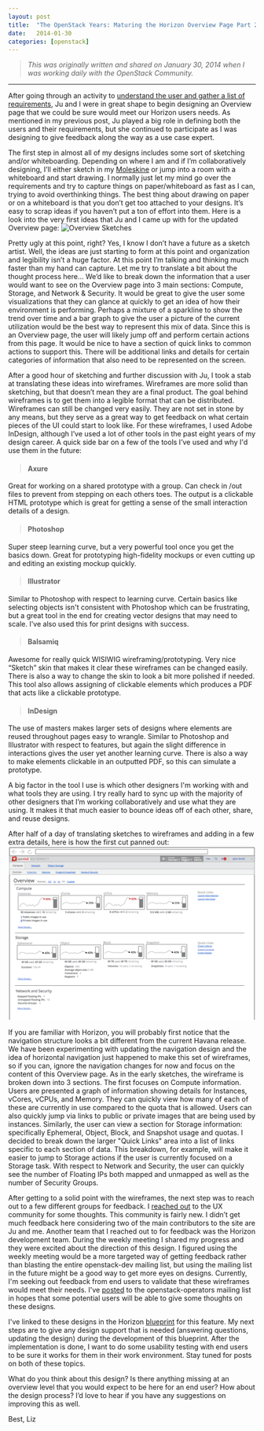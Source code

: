 ```yaml
---
layout: post
title:  "The OpenStack Years: Maturing the Horizon Overview Page Part 2 - Interaction Design"
date:   2014-01-30
categories: [openstack]
---
```


> <em>This was originally written and shared on January 30, 2014 when I was working daily with the OpenStack Community.</em>

---

After going through an activity to [understand the user and gather a list of requirements](https://lizsurette.github.io/openstack/2014/01/27/maturing-horizon-overview-part-1.html), Ju and I were in great shape to begin designing an Overview page that we could be sure would meet our Horizon users needs. As mentioned in my previous post, Ju played a big role in defining both the users and their requirements, but she continued to participate as I was designing to give feedback along the way as a use case expert.

The first step in almost all of my designs includes some sort of sketching and/or whiteboarding. Depending on where I am and if I’m collaboratively designing, I’ll either sketch in my [Moleskine](http://www.moleskine.com/en/) or jump into a room with a whiteboard and start drawing. I normally just let my mind go over the requirements and try to capture things on paper/whiteboard as fast as I can, trying to avoid overthinking things. The best thing about drawing on paper or on a whiteboard is that you don’t get too attached to your designs. It’s easy to scrap ideas if you haven’t put a ton of effort into them. Here is a look into the very first ideas that Ju and I came up with for the updated Overview page:
![Overview Sketches](/static/img/_posts/overview-sketches.png)

Pretty ugly at this point, right? Yes, I know I don’t have a future as a sketch artist. Well, the ideas are just starting to form at this point and organization and legibility isn’t a huge factor. At this point I’m talking and thinking much faster than my hand can capture. Let me try to translate a bit about the thought process here… We’d like to break down the information that a user would want to see on the Overview page into 3 main sections: Compute, Storage, and Network & Security. It would be great to give the user some visualizations that they can glance at quickly to get an idea of how their environment is performing. Perhaps a mixture of a sparkline to show the trend over time and a bar graph to give the user a picture of the current utilization would be the best way to represent this mix of data. Since this is an Overview page, the user will likely jump off and perform certain actions from this page. It would be nice to have a section of quick links to common actions to support this. There will be additional links and details for certain categories of information that also need to be represented on the screen.

After a good hour of sketching and further discussion with Ju, I took a stab at translating these ideas into wireframes. Wireframes are more solid than sketching, but that doesn’t mean they are a final product. The goal behind wireframes is to get them into a legible format that can be distributed. Wireframes can still be changed very easily. They are not set in stone by any means, but they serve as a great way to get feedback on what certain pieces of the UI could start to look like. For these wireframes, I used Adobe InDesign, although I’ve used a lot of other tools in the past eight years of my design career. A quick side bar on a few of the tools I’ve used and why I'd use them in the future:
> #### Axure
Great for working on a shared prototype with a group. Can check in /out files to prevent from stepping on each others toes. The output is a clickable HTML prototype which is great for getting a sense of the small interaction details of a design.
> #### Photoshop
Super steep learning curve, but a very powerful tool once you get the basics down. Great for prototyping high-fidelity mockups or even cutting up and editing an existing mockup quickly.
> #### Illustrator
Similar to Photoshop with respect to learning curve. Certain basics like selecting objects isn\'t consistent with Photoshop which can be frustrating, but a great tool in the end for creating vector designs that may need to scale. I\'ve also used this for print designs with success.
> #### Balsamiq
Awesome for really quick WISIWIG wireframing/prototyping. Very nice “Sketch” skin that makes it clear these wireframes can be changed easily. There is also a way to change the skin to look a bit more polished if needed. This tool also allows assigning of clickable elements which produces a PDF that acts like a clickable prototype.
> #### InDesign
The use of masters makes larger sets of designs where elements are reused throughout pages easy to wrangle. Similar to Photoshop and Illustrator with respect to features, but again the slight difference in interactions gives the user yet another learning curve. There is also a way to make elements clickable in an outputted PDF, so this can simulate a prototype.

A big factor in the tool I use is which other designers I'm working with and what tools they are using. I try really hard to sync up with the majority of other designers that I’m working collaboratively and use what they are using. It makes it that much easier to bounce ideas off of each other, share, and reuse designs.

After half of a day of translating sketches to wireframes and adding in a few extra details, here is how the first cut panned out:
![Overview Wireframes](/static/img/_posts/overview-wireframes.png)

If you are familiar with Horizon, you will probably first notice that the navigation structure looks a bit different from the current Havana release. We have been experimenting with updating the navigation design and the idea of horizontal navigation just happened to make this set of wireframes, so if you can, ignore the navigation changes for now and focus on the content of this Overview page. As in the early sketches, the wireframe is broken down into 3 sections. The first focuses on Compute information. Users are presented a graph of information showing details for Instances, vCores, vCPUs, and Memory. They can quickly view how many of each of these are currently in use compared to the quota that is allowed. Users can also quickly jump via links to public or private images that are being used by instances. Similarly, the user can view a section for Storage information: specifically Ephemeral, Object, Block, and Snapshot usage and quotas. I decided to break down the larger "Quick Links" area into a list of links specific to each section of data. This breakdown, for example, will make it easier to jump to Storage actions if the user is currently focused on a Storage task. With respect to Network and Security, the user can quickly see the number of Floating IPs both mapped and unmapped as well as the number of Security Groups.

After getting to a solid point with the wireframes, the next step was to reach out to a few different groups for feedback. I [reached out](http://ask-openstackux.rhcloud.com/question/59/improvements-to-horizon-overview/) to the UX community for some thoughts. This community is fairly new. I didn’t get much feedback here considering two of the main contributors to the site are Ju and me. Another team that I reached out to for feedback was the Horizon development team. During the weekly meeting I shared my progress and they were excited about the direction of this design. I figured using the weekly meeting would be a more targeted way of getting feedback rather than blasting the entire openstack-dev mailing list, but using the mailing list in the future might be a good way to get more eyes on designs.  Currently, I'm seeking out feedback from end users to validate that these wireframes would meet their needs. I've [posted](http://lists.openstack.org/pipermail/openstack-operators/2014-January/003956.html) to the openstack-operators mailing list in hopes that some potential users will be able to give some thoughts on these designs.

I've linked to these designs in the Horizon [blueprint](https://blueprints.launchpad.net/horizon/+spec/project-overview-page-ceilometer) for this feature. My next steps are to give any design support that is needed (answering questions, updating the design) during the development of this blueprint. After the implementation is done, I want to do some usability testing with end users to be sure it works for them in their work environment. Stay tuned for posts on both of these topics.

What do you think about this design? Is there anything missing at an overview level that you would expect to be here for an end user? How about the design process? I’d love to hear if you have any suggestions on improving this as well.

Best,
Liz
